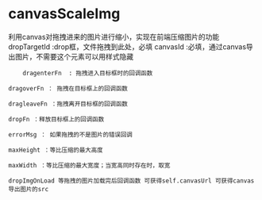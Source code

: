 

# canvasScaleImg

利用canvas对拖拽进来的图片进行缩小，实现在前端压缩图片的功能
	dropTargetId :drop框，文件拖拽到此处，必填
	canvasId :必填，通过canvas导出图片，不需要这个元素可以用样式隐藏

    	dragenterFn  : 拖拽进入目标框时的回调函数
    
	dragoverFn ： 拖拽在目标框上的回调函数
		
	dragleaveFn ：拖拽离开目标框的回调函数
	  
	dropFn ：释放目标框上的回调函数
	
	errorMsg ： 如果拖拽的不是图片的错误回调

	maxHeight ：等比压缩的最大高度
	
	maxWidth ：等比压缩的最大宽度；当宽高同时存在时，取宽
	
	dropImgOnLoad 等拖拽的图片加载完后回调函数 可获得self.canvasUrl 可获得canvas导出图片的src
